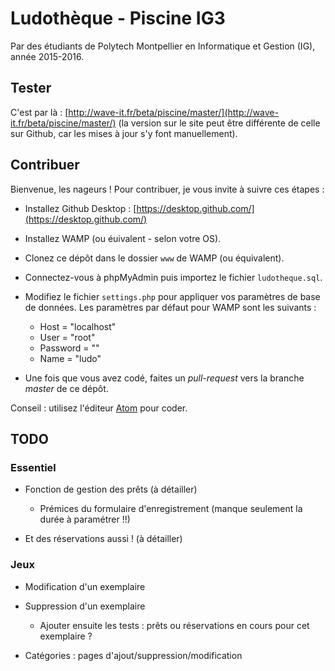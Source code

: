 # Ludothèque - Piscine IG3
Par des étudiants de Polytech Montpellier en Informatique et Gestion (IG), année 2015-2016.

## Tester
C'est par là : [http://wave-it.fr/beta/piscine/master/](http://wave-it.fr/beta/piscine/master/) (la version sur le site peut être différente de celle sur Github, car les mises à jour s'y font manuellement).

## Contribuer
Bienvenue, les nageurs ! Pour contribuer, je vous invite à suivre ces étapes :
- Installez Github Desktop : [https://desktop.github.com/](https://desktop.github.com/)
- Installez WAMP (ou éuivalent - selon votre OS).
- Clonez ce dépôt dans le dossier `www` de WAMP (ou équivalent).
- Connectez-vous à phpMyAdmin puis importez le fichier `ludotheque.sql`.
- Modifiez le fichier `settings.php` pour appliquer vos paramètres de base de données. Les paramètres par défaut pour WAMP sont les suivants :
  - Host = "localhost"
  - User = "root"
  - Password = ""
  - Name = "ludo"

- Une fois que vous avez codé, faites un _pull-request_ vers la branche _master_ de ce dépôt.

Conseil : utilisez l'éditeur [Atom](https://atom.io/) pour coder.

## TODO 
### Essentiel
- Fonction de gestion des prêts (à détailler)
  - Prémices du formulaire d'enregistrement (manque seulement la durée à paramétrer !!)

- Et des réservations aussi ! (à détailler)

### Jeux
- Modification d'un exemplaire
- Suppression d'un exemplaire
  - Ajouter ensuite les tests : prêts ou réservations en cours pour cet exemplaire ?

- Catégories : pages d'ajout/suppression/modification
